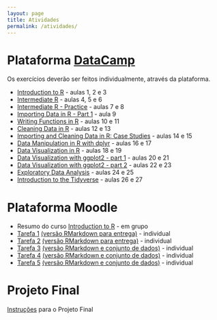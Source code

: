 ```yaml
---
layout: page
title: Atividades
permalink: /atividades/
---
```



# Plataforma [DataCamp](https://www.datacamp.com)

Os exercícios deverão ser feitos individualmente, através da plataforma. 

* [Introduction to R](https://www.datacamp.com/courses/free-introduction-to-r) - aulas 1, 2 e 3
* [Intermediate R](https://www.datacamp.com/courses/intermediate-r) - aulas 4, 5 e 6
* [Intermediate R - Practice](https://www.datacamp.com/courses/intermediate-r-practice) - aulas 7 e 8
* [Importing Data in R - Part 1](https://www.datacamp.com/courses/importing-data-in-r-part-1) - aula 9
* [Writing Functions in R](https://www.datacamp.com/courses/writing-functions-in-r) - aulas 10 e 11
* [Cleaning Data in R](https://www.datacamp.com/courses/cleaning-data-in-r) - aulas 12 e 13
* [Importing and Cleaning Data in R: Case Studies](https://www.datacamp.com/courses/importing-cleaning-data-in-r-case-studies) - aulas 14 e 15
* [Data Manipulation in R with dplyr](https://www.datacamp.com/courses/dplyr-data-manipulation-r-tutorial) - aulas 16 e 17
* [Data Visualization in R](https://www.datacamp.com/courses/data-visualization-in-r) - aulas 18 e 19
* [Data Visualization with ggplot2 - part 1](https://www.datacamp.com/courses/data-visualization-with-ggplot2-1) - aulas 20 e 21
* [Data Visualization with ggplot2 - part 2](https://www.datacamp.com/courses/data-visualization-with-ggplot2-2) - aulas 22 e 23
* [Exploratory Data Analysis](https://www.datacamp.com/courses/exploratory-data-analysis) - aulas 24 e 25
* [Introduction to the Tidyverse](https://www.datacamp.com/courses/introduction-to-the-tidyverse) - aulas 26 e 27


# Plataforma Moodle

* Resumo do curso [Introduction to R](https://www.datacamp.com/courses/free-introduction-to-r) - em grupo
* [Tarefa 1](Tarefa01/Tarefa01.html) [(versão RMarkdown para entrega)](Tarefa01/Tarefa01.Rmd.zip) - individual
* [Tarefa 2](Tarefa02/Tarefa02.html) [(versão RMarkdown para entrega)](Tarefa02/Tarefa02.Rmd.zip) - individual
* [Tarefa 3](Tarefa03/Tarefa03.html) [(versão RMarkdown e conjunto de dados)](Tarefa03/Archive.zip) - individual
* [Tarefa 4](Tarefa04/Tarefa04.html) [(versão RMarkdown e conjunto de dados)](Tarefa04/Archive.zip) - individual
* [Tarefa 5](Tarefa05/Tarefa05.html) [(versão RMarkdown e conjunto de dados)](Tarefa05/Archive.zip) - individual

# Projeto Final

[Instruções](Projeto/ProjetoFinal.html) para o Projeto Final


